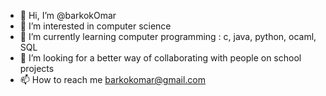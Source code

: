 - 👋 Hi, I’m @barkokOmar
- 👀 I’m interested in computer science
- 🌱 I’m currently learning computer programming : c, java, python, ocaml, SQL
- 💞️ I’m looking for a better way of collaborating with people on school projects
- 📫 How to reach me barkokomar@gmail.com

<!---
barkokOmar/barkokOmar is a ✨ special ✨ repository because its `README.md` (this file) appears on your GitHub profile.
You can click the Preview link to take a look at your changes.
--->
